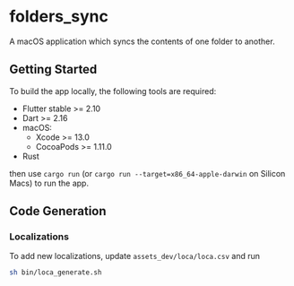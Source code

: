 # folders_sync

A macOS application which syncs the contents of one folder to another.

## Getting Started

To build the app locally, the following tools are required:

- Flutter stable >= 2.10
- Dart >= 2.16
- macOS:
    - Xcode >= 13.0
    - CocoaPods >= 1.11.0
- Rust

then use `cargo run` (or `cargo run --target=x86_64-apple-darwin` on Silicon Macs) to run the app.

## Code Generation

### Localizations

To add new localizations, update `assets_dev/loca/loca.csv` and run

```sh
sh bin/loca_generate.sh
```
